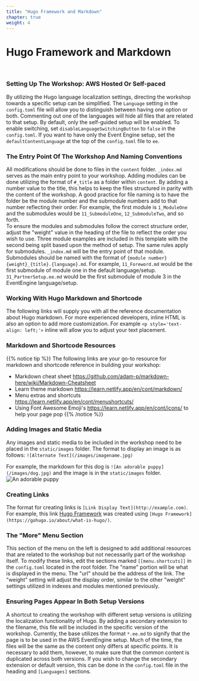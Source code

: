 ```yaml
---
title: "Hugo Framework and Markdown"
chapter: true
weight: 4
---
```


# Hugo Framework and Markdown
<br>

### Setting Up The Workshop: AWS Hosted Or Self-paced
By utilizing the Hugo language localization settings, directing the workshop towards a specific setup can be simplified. The `Language` setting in the `config.toml` file will allow you to distinguish between having one option or both. Commenting out one of the languages will hide all files that are related to that setup. By default, only the self-guided setup will be enabled. To enable switching, set `disableLanguageSwitchingButton` to `false` in the `config.toml`. If you want to have only the Event Engine setup, set the `defaultContentLanguage` at the top of the `config.toml` file to `ee`.

### The Entry Point Of The Workshop And Naming Conventions
All modifications should be done to files in the `content` folder. `_index.md` serves as the main entry point to your workshop. Adding modules can be done utilizing the format of `#_title` as a folder within `content`. By adding a number value to the title, this helps to keep the files structured in parity with the content of the workshop. A good practice for file naming is to have the folder be the module number and the submodule numbers add to that number reflecting their order. For example, the first module is `1_ModuleOne` and the submodules would be `11_SubmoduleOne`, `12_SubmoduleTwo`, and so forth. <br> <!-- <br> applies a line break to paragraphs -->
To ensure the modules and submodules follow the correct structure order, adjust the "weight" value in the heading of the file to reflect the order you wish to use. Three module examples are included in this template with the second being split based upon the method of setup. The same rules apply for submodules. `_index.md` will be the entry point of that module. Submodules should be named with the format of `{module number}{weight}_{title}.{language}.md`. For example, `11_Foreword.md` would be the first submodule of module one in the default language/setup. `31_PartnerSetup.ee.md` would be the first submodule of module 3 in the EventEngine language/setup.

### Working With Hugo Markdown and Shortcode
The following links will supply you with all the reference documentation about Hugo markdown. For more experienced developers, inline HTML is also an option to add more customization. For example `<p style='text-align: left;'>` inline will allow you to adjust your text placement.

### Markdown and Shortcode Resources
{{% notice tip %}}
The following links are your go-to resource for markdown and shortcode reference in building your workshop: <br>
* Markdown cheat sheet https://github.com/adam-p/markdown-here/wiki/Markdown-Cheatsheet <br>
* Learn theme markdown https://learn.netlify.app/en/cont/markdown/ <br>
* Menu extras and shortcuts https://learn.netlify.app/en/cont/menushortcuts/ <br>
* Using Font Awesome Emoji's <i class="fas fa-heart"></i> https://learn.netlify.app/en/cont/icons/ to help your page pop <i class="fas fa-glass-cheers"></i>
{{% /notice %}}

### Adding Images and Static Media
Any images and static media to be included in the workshop need to be placed in the `static/images` folder. The format to display an image is as follows: `![Alternate Text](/images/imagename.jpg)` <br>

For example, the markdown for this dog is `![An adorable puppy](/images/dog.jpg)` and the image is in the `static/images` folder. <br>
![An adorable puppy](/images/dog.jpg)

### Creating Links
The format for creating links is `[Link Display Text](http://example.com)`. For example, this link [Hugo Framework](https://gohugo.io/about/what-is-hugo/) was created using `[Hugo Framework](https://gohugo.io/about/what-is-hugo/)`.

### The "More" Menu Section
This section of the menu on the left is designed to add additional resources that are related to the workshop but not necessarily part of the workshop itself. To modify these links, edit the sections marked `[[menu.shortcuts]]` in the `config.toml` located in the root folder. The "name" portion will be what is displayed in the menu. The "url" should be the address of the link. The "weight" setting will adjust the display order, similar to the other "weight" settings utilized in indexes and modules mentioned previously.

### Ensuring Pages Appear In Both Setup Versions
A shortcut to creating the workshop with different setup versions is utilizing the localization functionality of Hugo. By adding a secondary extension to the filename, this file will be included in the specific version of the workshop. Currently, the base utilizes the format `*.ee.md` to signify that the page is to be used in the AWS EventEngine setup. Much of the time, the files will be the same as the content only differs at specific points. It is necessary to add them, however, to make sure that the common content is duplicated across both versions. If you wish to change the secondary extension or default version, this can be done in the `config.toml` file in the heading and `[Languages]` sections.